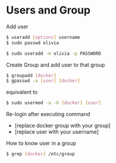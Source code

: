 # Users and Group

Add user
```bash
$ useradd [options] username
$ sudo passwd olivia

$ sudo useradd -m olivia -p PASSWORD
```
Create Group and add user to that group
```bash
$ groupadd [docker] 
$ gpasswd -a [user] [docker] 
```
equivalent to
```bash
$ sudo usermod -a -G [docker] [user]
```
Re-login after executing command
- [replace docker group with your group]
- [replace user with your username]

How to know user in a group
```bash
$ grep [docker] /etc/group
```